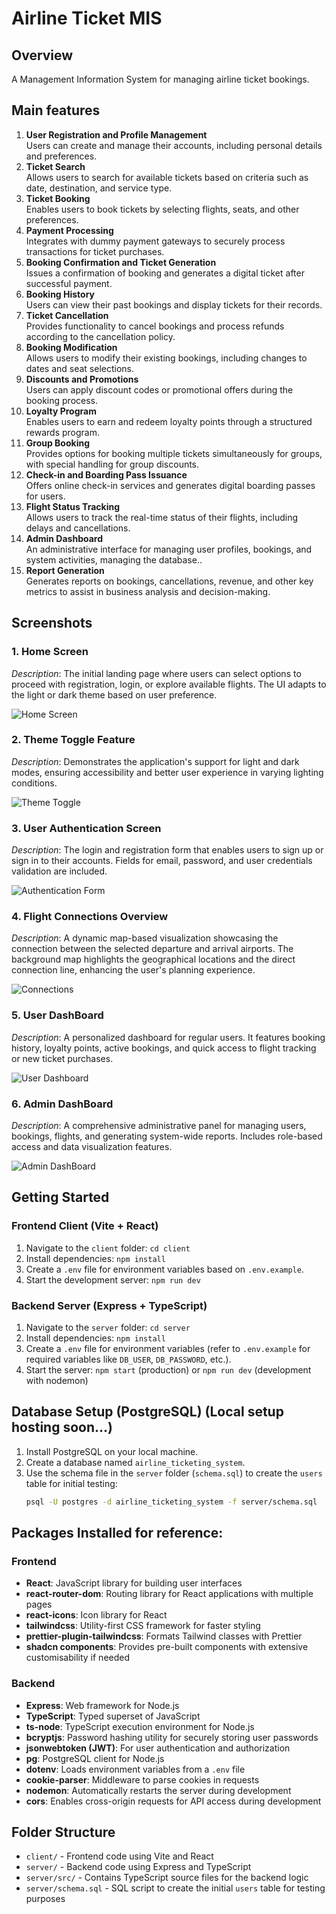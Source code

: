 # Airline Ticket MIS

## Overview

A Management Information System for managing airline ticket bookings.

## Main features
1. **User Registration and Profile Management**  
Users can create and manage their accounts, including personal details and preferences.
2. **Ticket Search**  
Allows users to search for available tickets based on criteria such as date, destination, and service type.
3. **Ticket Booking**  
Enables users to book tickets by selecting flights, seats, and other preferences.
4. **Payment Processing**  
Integrates with dummy payment gateways to securely process transactions for ticket purchases.
5. **Booking Confirmation and Ticket Generation**  
Issues a confirmation of booking and generates a digital ticket after successful payment.
6. **Booking History**  
Users can view their past bookings and display tickets for their records.
7. **Ticket Cancellation**  
Provides functionality to cancel bookings and process refunds according to the cancellation policy.
8. **Booking Modification**  
Allows users to modify their existing bookings, including changes to dates and seat selections.
9. **Discounts and Promotions**  
Users can apply discount codes or promotional offers during the booking process.
10. **Loyalty Program**  
Enables users to earn and redeem loyalty points through a structured rewards program.
11. **Group Booking**  
Provides options for booking multiple tickets simultaneously for groups, with special handling for group discounts.
12. **Check-in and Boarding Pass Issuance**  
Offers online check-in services and generates digital boarding passes for users.
13. **Flight Status Tracking**  
Allows users to track the real-time status of their flights, including delays and cancellations.
14. **Admin Dashboard**  
An administrative interface for managing user profiles, bookings, and system activities, managing the database..
15. **Report Generation**  
Generates reports on bookings, cancellations, revenue, and other key metrics to assist in business analysis and decision-making.

## Screenshots
### 1. Home Screen
*Description*: The initial landing page where users can select options to proceed with registration, login, or explore available flights. The UI adapts to the light or dark theme based on user preference.

![Home Screen](UI-Screenshots/Light-mode.png)

### 2. Theme Toggle Feature
*Description*: Demonstrates the application's support for light and dark modes, ensuring accessibility and better user experience in varying lighting conditions.

![Theme Toggle](UI-Screenshots/Dark-mode.png)

### 3. User Authentication Screen
*Description*: The login and registration form that enables users to sign up or sign in to their accounts. Fields for email, password, and user credentials validation are included.

![Authentication Form](UI-Screenshots/Login-Form.png)

### 4. Flight Connections Overview
*Description*: A dynamic map-based visualization showcasing the connection between the selected departure and arrival airports. The background map highlights the geographical locations and the direct connection line, enhancing the user's planning experience.

![Connections](UI-Screenshots/Airport-Connection.png)

### 5. User DashBoard
*Description*:  A personalized dashboard for regular users. It features booking history, loyalty points, active bookings, and quick access to flight tracking or new ticket purchases.

![User Dashboard](UI-Screenshots/User-dashboard.png)

### 6. Admin DashBoard
*Description*: A comprehensive administrative panel for managing users, bookings, flights, and generating system-wide reports. Includes role-based access and data visualization features.

![Admin DashBoard](UI-Screenshots/Admin-dashboard.png)

## Getting Started

### Frontend Client (Vite + React)

1. Navigate to the `client` folder: `cd client`
2. Install dependencies: `npm install`
3. Create a `.env` file for environment variables based on `.env.example`.
4. Start the development server: `npm run dev`

### Backend Server (Express + TypeScript)

1. Navigate to the `server` folder: `cd server`
2. Install dependencies: `npm install`
3. Create a `.env` file for environment variables (refer to `.env.example` for required variables like `DB_USER`, `DB_PASSWORD`, etc.).
4. Start the server: `npm start` (production) or `npm run dev` (development with nodemon)

## Database Setup (PostgreSQL) (Local setup hosting soon...)

1. Install PostgreSQL on your local machine.
2. Create a database named `airline_ticketing_system`.
3. Use the schema file in the `server` folder (`schema.sql`) to create the `users` table for initial testing:
   ```bash
   psql -U postgres -d airline_ticketing_system -f server/schema.sql
   ```

## Packages Installed for reference:

### Frontend

- **React**: JavaScript library for building user interfaces
- **react-router-dom**: Routing library for React applications with multiple pages
- **react-icons**: Icon library for React
- **tailwindcss**: Utility-first CSS framework for faster styling
- **prettier-plugin-tailwindcss**: Formats Tailwind classes with Prettier
- **shadcn components**: Provides pre-built components with extensive customisability if needed

### Backend

- **Express**: Web framework for Node.js
- **TypeScript**: Typed superset of JavaScript
- **ts-node**: TypeScript execution environment for Node.js
- **bcryptjs**: Password hashing utility for securely storing user passwords
- **jsonwebtoken (JWT)**: For user authentication and authorization
- **pg**: PostgreSQL client for Node.js
- **dotenv**: Loads environment variables from a `.env` file
- **cookie-parser**: Middleware to parse cookies in requests
- **nodemon**: Automatically restarts the server during development
- **cors**: Enables cross-origin requests for API access during development

## Folder Structure

- `client/` - Frontend code using Vite and React
- `server/` - Backend code using Express and TypeScript
- `server/src/` - Contains TypeScript source files for the backend logic
- `server/schema.sql` - SQL script to create the initial `users` table for testing purposes
